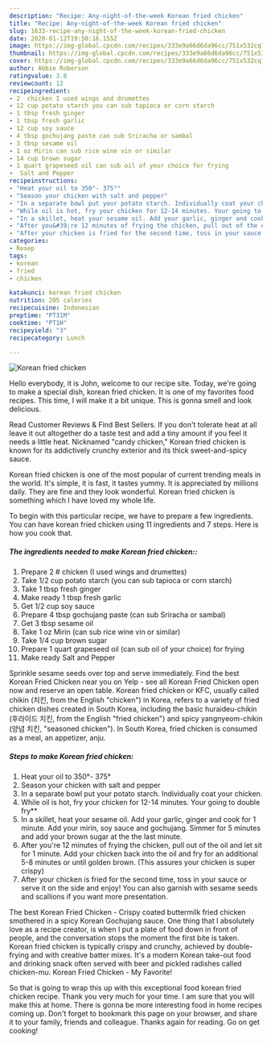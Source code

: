 ```yaml
---
description: "Recipe: Any-night-of-the-week Korean fried chicken"
title: "Recipe: Any-night-of-the-week Korean fried chicken"
slug: 1633-recipe-any-night-of-the-week-korean-fried-chicken
date: 2020-01-12T19:50:16.155Z
image: https://img-global.cpcdn.com/recipes/333e9a66d6da96cc/751x532cq70/korean-fried-chicken-recipe-main-photo.jpg
thumbnail: https://img-global.cpcdn.com/recipes/333e9a66d6da96cc/751x532cq70/korean-fried-chicken-recipe-main-photo.jpg
cover: https://img-global.cpcdn.com/recipes/333e9a66d6da96cc/751x532cq70/korean-fried-chicken-recipe-main-photo.jpg
author: Abbie Roberson
ratingvalue: 3.8
reviewcount: 12
recipeingredient:
- 2  chicken I used wings and drumettes
- 12 cup potato starch you can sub tapioca or corn starch
- 1 tbsp fresh ginger
- 1 tbsp fresh garlic
- 12 cup soy sauce
- 4 tbsp gochujang paste can sub Sriracha or sambal
- 3 tbsp sesame oil
- 1 oz Mirin can sub rice wine vin or similar
- 14 cup brown sugar
- 1 quart grapeseed oil can sub oil of your choice for frying
-  Salt and Pepper
recipeinstructions:
- "Heat your oil to 350°- 375°"
- "Season your chicken with salt and pepper"
- "In a separate bowl put your potato starch. Individually coat your chicken."
- "While oil is hot, fry your chicken for 12-14 minutes. Your going to double fry**"
- "In a skillet, heat your sesame oil. Add your garlic, ginger and cook for 1 minute. Add your mirin, soy sauce and gochujang. Simmer for 5 minutes and add your brown sugar at the the last minute."
- "After you&#39;re 12 minutes of frying the chicken, pull out of the oil and let sit for 1 minute. Add your chicken back into the oil and fry for an additional 5-8 minutes or until golden brown. (This assures your chicken is super crispy)"
- "After your chicken is fried for the second time, toss in your sauce or serve it on the side and enjoy! You can also garnish with sesame seeds and scallions if you want more presentation."
categories:
- Resep
tags:
- korean
- fried
- chicken

katakunci: korean fried chicken
nutrition: 205 calories
recipecuisine: Indonesian
preptime: "PT31M"
cooktime: "PT1H"
recipeyield: "3"
recipecategory: Lunch

---
```



![Korean fried chicken](https://img-global.cpcdn.com/recipes/333e9a66d6da96cc/751x532cq70/korean-fried-chicken-recipe-main-photo.jpg)

Hello everybody, it is John, welcome to our recipe site. Today, we're going to make a special dish, korean fried chicken. It is one of my favorites food recipes. This time, I will make it a bit unique. This is gonna smell and look delicious.

Read Customer Reviews &amp; Find Best Sellers. If you don&#39;t tolerate heat at all leave it out altogether do a taste test and add a tiny amount if you feel it needs a little heat. Nicknamed &#34;candy chicken,&#34; Korean fried chicken is known for its addictively crunchy exterior and its thick sweet-and-spicy sauce.

Korean fried chicken is one of the most popular of current trending meals in the world. It's simple, it is fast, it tastes yummy. It is appreciated by millions daily. They are fine and they look wonderful. Korean fried chicken is something which I have loved my whole life.


To begin with this particular recipe, we have to prepare a few ingredients. You can have korean fried chicken using 11 ingredients and 7 steps. Here is how you cook that.

##### The ingredients needed to make Korean fried chicken::

1. Prepare 2 # chicken (I used wings and drumettes)
1. Take 1/2 cup potato starch (you can sub tapioca or corn starch)
1. Take 1 tbsp fresh ginger
1. Make ready 1 tbsp fresh garlic
1. Get 1/2 cup soy sauce
1. Prepare 4 tbsp gochujang paste (can sub Sriracha or sambal)
1. Get 3 tbsp sesame oil
1. Take 1 oz Mirin (can sub rice wine vin or similar)
1. Take 1/4 cup brown sugar
1. Prepare 1 quart grapeseed oil (can sub oil of your choice) for frying
1. Make ready  Salt and Pepper


Sprinkle sesame seeds over top and serve immediately. Find the best Korean Fried Chicken near you on Yelp - see all Korean Fried Chicken open now and reserve an open table. Korean fried chicken or KFC, usually called chikin (치킨, from the English &#34;chicken&#34;) in Korea, refers to a variety of fried chicken dishes created in South Korea, including the basic huraideu-chikin (후라이드 치킨, from the English &#34;fried chicken&#34;) and spicy yangnyeom-chikin (양념 치킨, &#34;seasoned chicken&#34;). In South Korea, fried chicken is consumed as a meal, an appetizer, anju. 

##### Steps to make Korean fried chicken:

1. Heat your oil to 350°- 375°
1. Season your chicken with salt and pepper
1. In a separate bowl put your potato starch. Individually coat your chicken.
1. While oil is hot, fry your chicken for 12-14 minutes. Your going to double fry**
1. In a skillet, heat your sesame oil. Add your garlic, ginger and cook for 1 minute. Add your mirin, soy sauce and gochujang. Simmer for 5 minutes and add your brown sugar at the the last minute.
1. After you&#39;re 12 minutes of frying the chicken, pull out of the oil and let sit for 1 minute. Add your chicken back into the oil and fry for an additional 5-8 minutes or until golden brown. (This assures your chicken is super crispy)
1. After your chicken is fried for the second time, toss in your sauce or serve it on the side and enjoy! You can also garnish with sesame seeds and scallions if you want more presentation.


The best Korean Fried Chicken - Crispy coated buttermilk fried chicken smothered in a spicy Korean Gochujang sauce. One thing that I absolutely love as a recipe creator, is when I put a plate of food down in front of people, and the conversation stops the moment the first bite is taken. Korean fried chicken is typically crispy and crunchy, achieved by double-frying and with creative batter mixes. It&#39;s a modern Korean take-out food and drinking snack often served with beer and pickled radishes called chicken-mu. Korean Fried Chicken - My Favorite! 

So that is going to wrap this up with this exceptional food korean fried chicken recipe. Thank you very much for your time. I am sure that you will make this at home. There is gonna be more interesting food in home recipes coming up. Don't forget to bookmark this page on your browser, and share it to your family, friends and colleague. Thanks again for reading. Go on get cooking!

